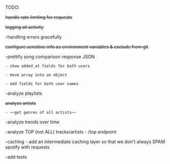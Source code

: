TODO:

~~handle rate limiting for requests~~

~~logging all activity~~

-handling errors gracefully

~~configure sensitive info as environment variables & exclude from git~~

-prettify song comparison response JSON

	- show added_at fields for both users

	- move array into an object

	- add fields for both user names

-analyze playlists

~~analyze artists~~

	- ~~get genres of all artists~~

-analyze trends over time

-analyze TOP (not ALL) tracks/artists - /top endpoint

-caching - add an intermediate caching layer so that we don't always SPAM spotify with requests

-add tests

